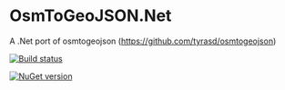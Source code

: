 OsmToGeoJSON.Net
================

A .Net port of osmtogeojson (https://github.com/tyrasd/osmtogeojson)

[![Build status](https://ci.appveyor.com/api/projects/status/ige8nhrqpt0vc3ud/branch/master?svg=true)](https://ci.appveyor.com/project/jhuntoo/osmtogeojson-net/branch/master)

[![NuGet version](https://badge.fury.io/nu/OsmTogeojson.net.svg)](http://badge.fury.io/nu/OsmTogeojson.net)
